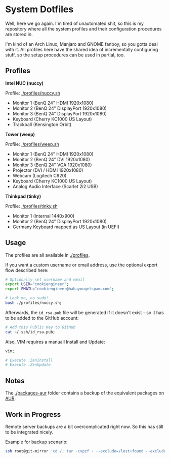
# System Dotfiles

Well, here we go again. I'm tired of unautomated shit, so this
is my repository where all the system profiles and their
configuration procedures are stored in.

I'm kind of an Arch Linux, Manjaro and GNOME fanboy, so you
gotta deal with it. All profiles here have the shared idea
of incrementally configuring stuff, so the setup procedures
can be used in partial, too.


## Profiles

**Intel NUC (nuccy)**

Profile: [./profiles/nuccy.sh](./profiles/nuccy.sh)

- Monitor 1 (BenQ 24" HDMI 1920x1080)
- Monitor 2 (BenQ 24" DisplayPort 1920x1080)
- Monitor 3 (BenQ 24" DisplayPort 1920x1080)
- Keyboard (Cherry KC1000 US Layout)
- Trackball (Kensington Orbit)

**Tower (weep)**

Profile: [./profiles/weep.sh](./profiles/weep.sh)

- Monitor 1 (BenQ 24" HDMI 1920x1080)
- Monitor 2 (BenQ 24" DVI 1920x1080)
- Monitor 3 (BenQ 24" VGA 1920x1080)
- Projector (DVI / HDMI 1920x1080)
- Webcam (Logitech C920)
- Keyboard (Cherry KC1000 US Layout)
- Analog Audio Interface (Scarlet 2i2 USB)

**Thinkpad (tinky)**

Profile: [./profiles/tinky.sh](./profiles/tinky.sh)

- Monitor 1 (Internal 1440x900)
- Monitor 2 (BenQ 24" DisplayPort 1920x1080)
- Germany Keyboard mapped as US Layout (in UEFI)


## Usage

The profiles are all available in [./profiles](./profiles).

If you want a custom username or email address, use the
optional export flow described here:

```bash
# Optionally set username and email
export USER="cookiengineer";
export EMAIL="cookiengineer@hahayougetspam.com";

# Look ma, no sudo!
bash ./profiles/nuccy.sh;
```

Afterwards, the `id_rsa.pub` file will be generated
if it doesn't exist - so it has to be added to the
GitHub account:

```bash
# Add this Public Key to GitHub
cat ~/.ssh/id_rsa.pub;
```

Also, VIM requires a manuall Install and Update:

```bash
vim;

# Execute :ZenInstall
# Execute :ZenUpdate
```


## Notes

The [./packages-aur](./packages-aur) folder contains a backup
of the equivalent packages on [AUR](https://aur.archlinux.org).


## Work in Progress

Remote server backups are a bit overcomplicated right now. So this
has still to be integrated nicely.

Example for backup scenario:

```bash
ssh root@git-mirror 'cd /; tar -cvpzf - --exclude=/lost+found --exclude=/dev --exclude=/mnt --exclude=/proc --exclude=/run --exclude=/sys --one-file-system /' > /home/cookiengineer/git-mirror-backup.tar.gz
```

